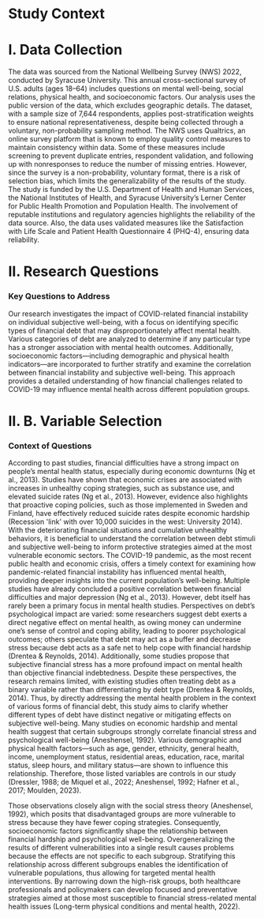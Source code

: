 # Study Context
# I. Data Collection
The data was sourced from the National Wellbeing Survey (NWS) 2022, conducted by Syracuse University. This annual cross-sectional survey of U.S. adults (ages 18–64) includes questions on mental well-being, social relations, physical health, and socioeconomic factors. Our analysis uses the public version of the data, which excludes geographic details. The dataset, with a sample size of 7,644 respondents, applies post-stratification weights to ensure national representativeness, despite being collected through a voluntary, non-probability sampling method. The NWS uses Qualtrics, an online survey platform that is known to employ quality control measures to maintain consistency within data. Some of these measures include screening to prevent duplicate entries, respondent validation, and following up with nonresponses to reduce the number of missing entries. However, since the survey is a non-probability, voluntary format, there is a risk of selection bias, which limits the generalizability of the results of the study.
The study is funded by the U.S. Department of Health and Human Services, the National Institutes of Health, and Syracuse University’s Lerner Center for Public Health Promotion and Population Health. The involvement of reputable institutions and regulatory agencies highlights the reliability of the data source. Also, the data uses validated measures like the Satisfaction with Life Scale and Patient Health Questionnaire 4 (PHQ-4), ensuring data reliability.
# II. Research Questions
### Key Questions to Address 
Our research investigates the impact of COVID-related financial instability on individual subjective well-being, with a focus on identifying specific types of financial debt that may disproportionately affect mental health. Various categories of debt are analyzed to determine if any particular type has a stronger association with mental health outcomes. Additionally, socioeconomic factors—including demographic and physical health indicators—are incorporated to further stratify and examine the correlation between financial instability and subjective well-being. This approach provides a detailed understanding of how financial challenges related to COVID-19 may influence mental health across different population groups.

# II. B. Variable Selection 
### Context of Questions
According to past studies, financial difficulties have a strong impact on people’s mental health status, especially during economic downturns (Ng et al., 2013). Studies have shown that economic crises are associated with increases in unhealthy coping strategies, such as substance use, and elevated suicide rates (Ng et al., 2013). However, evidence also highlights that proactive coping policies, such as those implemented in Sweden and Finland, have effectively reduced suicide rates despite economic hardship (Recession 'link' with over 10,000 suicides in the west: University 2014). With the deteriorating financial situations and cumulative unhealthy behaviors, it is beneficial to understand the correlation between debt stimuli and subjective well-being to inform protective strategies aimed at the most vulnerable economic sectors. The COVID-19 pandemic, as the most recent public health and economic crisis, offers a timely context for examining how pandemic-related financial instability has influenced mental health, providing deeper insights into the current population’s well-being.
Multiple studies have already concluded a positive correlation between financial difficulties and major depression (Ng et al., 2013). However, debt itself has rarely been a primary focus in mental health studies. Perspectives on debt’s psychological impact are varied: some researchers suggest debt exerts a direct negative effect on mental health, as owing money can undermine one’s sense of control and coping ability, leading to poorer psychological outcomes; others speculate that debt may act as a buffer and decrease stress because debt acts as a safe net to help cope with financial hardship (Drentea & Reynolds, 2014). Additionally, some studies propose that subjective financial stress has a more profound impact on mental health than objective financial indebtedness. Despite these perspectives, the research remains limited, with existing studies often treating debt as a binary variable rather than differentiating by debt type (Drentea & Reynolds, 2014). Thus, by directly addressing the mental health problem in the context of various forms of financial debt, this study aims to clarify whether different types of debt have distinct negative or mitigating effects on subjective well-being.
Many studies on economic hardship and mental health suggest that certain subgroups strongly correlate financial stress and psychological well-being (Aneshensel, 1992). Various demographic and physical health factors—such as age, gender, ethnicity, general health, income, unemployment status, residential areas, education, race, marital status, sleep hours, and military status—are shown to influence this relationship. Therefore, those listed variables are controls in our study (Dressler, 1988; de Miquel et al., 2022; Aneshensel, 1992; Hafner et al., 2017; Moulden, 2023).

Those observations closely align with the social stress theory (Aneshensel, 1992), which posits that disadvantaged groups are more vulnerable to stress because they have fewer coping strategies. Consequently, socioeconomic factors significantly shape the relationship between financial hardship and psychological well-being. Overgeneralizing the results of different vulnerabilities into a single result causes problems because the effects are not specific to each subgroup. Stratifying this relationship across different subgroups enables the identification of vulnerable populations, thus allowing for targeted mental health interventions. By narrowing down the high-risk groups, both healthcare professionals and policymakers can develop focused and preventative strategies aimed at those most susceptible to financial stress-related mental health issues (Long-term physical conditions and mental health, 2022). 
